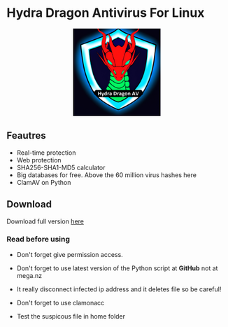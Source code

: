 # Hydra Dragon Antivirus For Linux

<p align="center">
<img src="assets/logo.png" width= 200px>
</p>

## Feautres

- Real-time protection
- Web protection
- SHA256-SHA1-MD5 calculator
- Big databases for free. Above the 60 million virus hashes here
- ClamAV on Python

## Download

Download full version [here](https://mega.nz/file/G54gDYAT#QFBQcANR1sWIefOVX1HKtiPGmym6VtcIc-LcGyXiyiA)

### Read before using

- Don't forget give permission access.

- Don't forget to use latest version of the Python script at **GitHub** not at mega.nz

- It really disconnect infected ip address and it deletes file so be careful!
- Don't forget to use clamonacc
- Test the suspicous file in home folder
